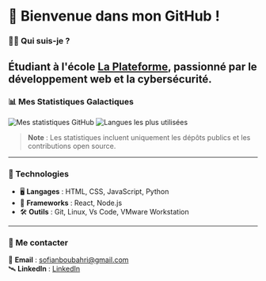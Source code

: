 # 🌌 Bienvenue dans mon GitHub !

### 👨‍🚀 Qui suis-je ?
Étudiant à l'école **[La Plateforme](https://laplateforme.io/)**, passionné par le développement web et la cybersécurité.  
---

### 📊 Mes Statistiques Galactiques

![Mes statistiques GitHub](https://github-readme-stats.vercel.app/api?username=sofian-boubahri&show_icons=true&theme=radical&count_private=true) ![Langues les plus utilisées](https://github-readme-stats.vercel.app/api/top-langs/?username=sofian-boubahri&layout=compact&theme=radical)  

> **Note** : Les statistiques incluent uniquement les dépôts publics et les contributions open source.

---

### 🔧 Technologies
- 🖥️ **Langages** : HTML, CSS, JavaScript, Python
- 🚀 **Frameworks** : React, Node.js
- 🛠️ **Outils** : Git, Linux, Vs Code, VMware Workstation 

---

### 👾 Me contacter
📡 **Email** : [sofianboubahri@gmail.com](sofianboubahri@gmail.com)  
🛰️ **LinkedIn** : [LinkedIn](https://www.linkedin.com/in/sofian-boubahri-71a521271/)  

